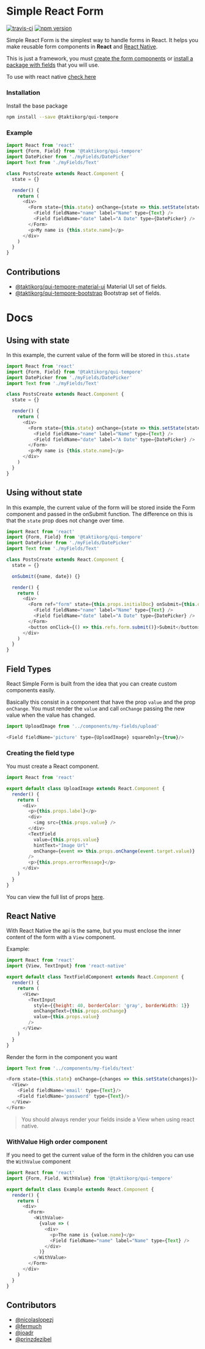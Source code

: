 # Simple React Form

[![travis-ci](https://travis-ci.org/nicolaslopezj/@taktikorg/qui-tempore.svg?branch=master)](https://travis-ci.org/nicolaslopezj/@taktikorg/qui-tempore)
[![npm version](https://badge.fury.io/js/@taktikorg/qui-tempore.svg)](https://badge.fury.io/js/@taktikorg/qui-tempore)

Simple React Form is the simplest way to handle forms in React. It helps you make reusable form components in **React** and [React Native](#react-native).

This is just a framework, you must [create the form components](#field-types) or [install a package with fields](#contributions) that you will use.

To use with react native [check here](#react-native)

### Installation

Install the base package

```sh
npm install --save @taktikorg/qui-tempore
```

### Example

```js
import React from 'react'
import {Form, Field} from '@taktikorg/qui-tempore'
import DatePicker from './myFields/DatePicker'
import Text from './myFields/Text'

class PostsCreate extends React.Component {
  state = {}

  render() {
    return (
      <div>
        <Form state={this.state} onChange={state => this.setState(state)}>
          <Field fieldName="name" label="Name" type={Text} />
          <Field fieldName="date" label="A Date" type={DatePicker} />
        </Form>
        <p>My name is {this.state.name}</p>
      </div>
    )
  }
}
```

## Contributions

- [@taktikorg/qui-tempore-material-ui](https://github.com/taktikorg/qui-tempore-material-ui) Material UI set of fields.
- [@taktikorg/qui-tempore-bootstrap](https://github.com/fermuch/@taktikorg/qui-tempore-bootstrap) Bootstrap set of fields.

# Docs

## Using with state

In this example, the current value of the form will be stored in `this.state`

```js
import React from 'react'
import {Form, Field} from '@taktikorg/qui-tempore'
import DatePicker from './myFields/DatePicker'
import Text from './myFields/Text'

class PostsCreate extends React.Component {
  state = {}

  render() {
    return (
      <div>
        <Form state={this.state} onChange={state => this.setState(state)}>
          <Field fieldName="name" label="Name" type={Text} />
          <Field fieldName="date" label="A Date" type={DatePicker} />
        </Form>
        <p>My name is {this.state.name}</p>
      </div>
    )
  }
}
```

## Using without state

In this example, the current value of the form will be stored inside the Form component and passed in the onSubmit function. The difference on this is that the `state` prop does not change over time.

```js
import React from 'react'
import {Form, Field} from '@taktikorg/qui-tempore'
import DatePicker from './myFields/DatePicker'
import Text from './myFields/Text'

class PostsCreate extends React.Component {
  state = {}

  onSubmit({name, date}) {}

  render() {
    return (
      <div>
        <Form ref="form" state={this.props.initialDoc} onSubmit={this.onSubmit}>
          <Field fieldName="name" label="Name" type={Text} />
          <Field fieldName="date" label="A Date" type={DatePicker} />
        </Form>
        <button onClick={() => this.refs.form.submit()}>Submit</button>
      </div>
    )
  }
}
```

## Field Types

React Simple Form is built from the idea that you can create custom components easily.

Basically this consist in a component that have the prop `value` and the prop `onChange`.
You must render the `value` and call `onChange` passing the new value
when the value has changed.

```js
import UploadImage from '../components/my-fields/upload'

<Field fieldName='picture' type={UploadImage} squareOnly={true}/>
```

### Creating the field type

You must create a React component.

```js
import React from 'react'

export default class UploadImage extends React.Component {
  render() {
    return (
      <div>
        <p>{this.props.label}</p>
        <div>
          <img src={this.props.value} />
        </div>
        <TextField
          value={this.props.value}
          hintText="Image Url"
          onChange={event => this.props.onChange(event.target.value)}
        />
        <p>{this.props.errorMessage}</p>
      </div>
    )
  }
}
```

You can view the full list of props [here](https://github.com/taktikorg/qui-tempore/blob/master/src/FieldType.js#L4).

## React Native

With React Native the api is the same, but you must enclose the inner content of the form with a `View` component.

Example:

```js
import React from 'react'
import {View, TextInput} from 'react-native'

export default class TextFieldComponent extends React.Component {
  render() {
    return (
      <View>
        <TextInput
          style={{height: 40, borderColor: 'gray', borderWidth: 1}}
          onChangeText={this.props.onChange}
          value={this.props.value}
        />
      </View>
    )
  }
}
```

Render the form in the component you want

```js
import Text from '../components/my-fields/text'

<Form state={this.state} onChange={changes => this.setState(changes)}>
  <View>
    <Field fieldName='email' type={Text}/>
    <Field fieldName='password' type={Text}/>
  </View>
</Form>
```

> You should always render your fields inside a View when using react native.

### WithValue High order component

If you need to get the current value of the form in the children you can use the `WithValue` component

```js
import React from 'react'
import {Form, Field, WithValue} from '@taktikorg/qui-tempore'

export default class Example extends React.Component {
  render() {
    return (
      <div>
        <Form>
          <WithValue>
            {value => (
              <div>
                <p>The name is {value.name}</p>
                <Field fieldName="name" label="Name" type={Text} />
              </div>
            )}
          </WithValue>
        </Form>
      </div>
    )
  }
}
```

## Contributors

- [@nicolaslopezj](http://github.com/nicolaslopezj)
- [@fermuch](http://github.com/fermuch)
- [@joadr](http://github.com/joadr)
- [@prinzdezibel](http://github.com/prinzdezibel)
